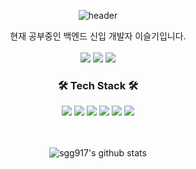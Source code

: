 <div align="center">

  ![header](https://capsule-render.vercel.app/api?type=waving&color=87CEFA&height=300&section=header&text=SeulGi%20Lee&fontSize=90&fontColor=F0F8FF)

  현재 공부중인 백엔드 신입 개발자 이슬기입니다.
  <br><br>
  <a href="mailto:sgadf2847@gmail.com"><img src="https://img.shields.io/badge/Email-EA4335?style=flat-square&logo=Gmail&logoColor=white"></a>
  <a href="https://velog.io/@sgg917"><img src="https://img.shields.io/badge/blog-20C997?style=flat-square&logo=Velog&logoColor=white"></a>
  <a href="https://www.notion.so/9b87a6174ea34705ad02e2d407e25296"><img src="https://img.shields.io/badge/Portfolio-000000?style=flat-square&logo=Notion&logoColor=white"></a>
  <br>
  
  <h3>🛠️ Tech Stack 🛠️</h3>
  
  <img src="https://img.shields.io/badge/Java-1E90FF?style=flat-square">
  <img src="https://img.shields.io/badge/HTML5-E34F26?style=flat-square&logo=HTML5&logoColor=white">
  <img src="https://img.shields.io/badge/CSS3-1572B6?style=flat-square&logo=CSS3&logoColor=white">
  <img src="https://img.shields.io/badge/JavaScript-F7DF1E?style=flat-square&logo=JavaScript&logoColor=white">
  <img src="https://img.shields.io/badge/Spring-6DB33F?style=flat-square&logo=Spring&logoColor=white">
  <img src="https://img.shields.io/badge/Oracle-F80000?style=flat-square&logo=Oracle&logoColor=white">
  <br><br><br>
  
  ![sgg917's github stats](https://github-readme-stats.vercel.app/api?username=sgg917&show_icons=true)

  
</div>



<!--
**sgg917/sgg917** is a ✨ _special_ ✨ repository because its `README.md` (this file) appears on your GitHub profile.

Here are some ideas to get you started:

- 🔭 I’m currently working on ...
- 🌱 I’m currently learning ...
- 👯 I’m looking to collaborate on ...
- 🤔 I’m looking for help with ...
- 💬 Ask me about ...
- 📫 How to reach me: ...
- 😄 Pronouns: ...
- ⚡ Fun fact: ...
-->
